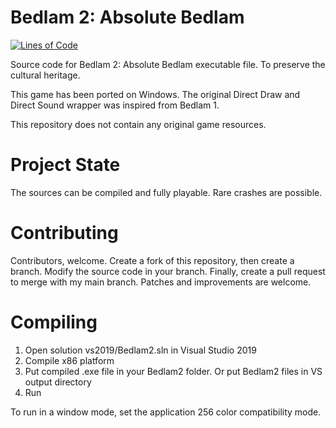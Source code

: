 
# Bedlam 2: Absolute Bedlam

[![Lines of Code](https://tokei.rs/b1/github/8street/Bedlam2?category=code)](https://github.com/XAMPPRocky/tokei)

Source code for Bedlam 2: Absolute Bedlam executable file. To preserve the cultural heritage.

This game has been ported on Windows. The original Direct Draw and Direct Sound wrapper was inspired from Bedlam 1.

This repository does not contain any original game resources.

# Project State

The sources can be compiled and fully playable. Rare crashes are possible.

# Contributing

Contributors, welcome. Create a fork of this repository, then create a branch. Modify the source code in your branch. Finally, create a pull request to merge with my main branch.
Patches and improvements are welcome.

# Compiling

1. Open solution vs2019/Bedlam2.sln in Visual Studio 2019
2. Compile x86 platform
3. Put compiled .exe file in your Bedlam2 folder. Or put Bedlam2 files in VS output directory
4. Run 

To run in a window mode, set the application 256 color compatibility mode.
